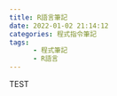 ```yaml
---
title: R語言筆記
date: 2022-01-02 21:14:12
categories: 程式指令筆記
tags: 
      - 程式筆記 
      - R語言
---
```


TEST

